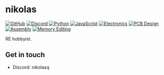 # nikolas

[![GitHub](https://img.shields.io/badge/-GitHub-000?style=flat&logo=github)](https://www.github.com/nikolasq)
[![Discord](https://img.shields.io/badge/-Discord-000?style=flat&logo=discord&logoColor=blue)](https://discord.com/users/nikolasq)
[![Python](https://img.shields.io/badge/-Python-000?style=flat&logo=python&logoColor=ffd343)](https://www.python.org)
[![JavaScript](https://img.shields.io/badge/-JavaScript-000?style=flat&logo=javascript)](https://en.wikipedia.org/wiki/JavaScript)
[![Electronics](https://img.shields.io/badge/-Electronics-000?style=flat&logo=raspberry-pi&logoColor=C51A4A)](https://en.wikipedia.org/wiki/Electronics)
[![PCB Design](https://img.shields.io/badge/-PCB_Design-000?style=flat&logo=kicad&logoColor=blue)](https://en.wikipedia.org/wiki/PCB_design)
[![Assembly](https://img.shields.io/badge/-Assembly-000?style=flat&logo=assembly&logoColor=black)](https://en.wikipedia.org/wiki/Assembly_language)
[![Memory Editing](https://img.shields.io/badge/-Memory_Editing-000?style=flat&logo=hexo&logoColor=hex)](https://en.wikipedia.org/wiki/Memory_editing)

RE hobbyist.

## Get in touch
- Discord: nikolasq
